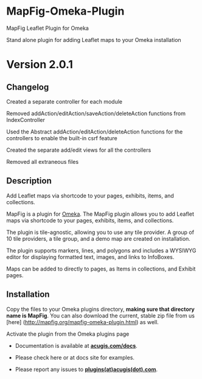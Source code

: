 # MapFig-Omeka-Plugin

MapFig Leaflet Plugin for Omeka

Stand alone plugin for adding Leaflet maps to your Omeka installation
# Version 2.0.1

## Changelog

Created a separate controller for each module

Removed addAction/editAction/saveAction/deleteAction functions from IndexController

Used the Abstract addAction/editAction/deleteAction functions for the controllers to enable the built-in csrf feature

Created the separate add/edit views for all the controllers

Removed all extraneous files

## Description

Add Leaflet maps via shortcode to your pages, exhibits, items, and collections.

MapFig is a plugin for [Omeka](http://omeka.org/). The MapFig plugin allows you to add Leaflet maps via shortcode to your pages, exhibits, items, and collections.

The plugin is tile-agnostic, allowing you to use any tile provider.  A group of 10 tile providers, a tile group, and a demo map are created on installation.

The plugin supports markers, lines, and polygons and includes a WYSIWYG editor for displaying formatted text, images, and links to InfoBoxes. 

Maps can be added to directly to pages, as Items in collections, and Exhibit pages.

## Installation

Copy the files to your Omeka plugins directory, <b>making sure that directory name is MapFig</b>.  You can also download the current, stable zip file from us [here] (http://mapfig.org/mapfig-omeka-plugin.html) as well. 

Activate the plugin from the Omeka plugins page

  - Documentation is available at **[acugis.com/docs](https://www.acugis.com/docs/omeka-leaflet-plugin/)**.

  - Please check here or at docs site for examples.
  
  - Please report any issues to **[plugins(at)acugis(dot).com](mailto:plugins@acugis.com)**.
 
  
  

